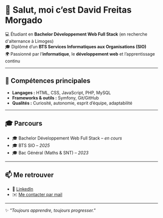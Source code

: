 # 👋 Salut, moi c’est David Freitas Morgado

💻 Étudiant en **Bachelor Développement Web Full Stack** (en recherche d'alternance à Limoges)  
🎓 Diplômé d’un **BTS Services Informatiques aux Organisations (SIO)**  
🌍 Passionné par l’**informatique**, le **développement web** et l’apprentissage continu  

---

## 🚀 Compétences principales
- **Langages :** HTML, CSS, JavaScript, PHP, MySQL  
- **Frameworks & outils :** Symfony, Git/GitHub  
- **Qualités :** Curiosité, autonomie, esprit d’équipe, adaptabilité  

---

## 🎓 Parcours
- 🎓 Bachelor Développement Web Full Stack – *en cours*  
- 🎓 BTS SIO – *2025*  
- 🎓 Bac Général (Maths & SNT) – *2023*  

---

## 📫 Me retrouver
- 💼 [LinkedIn](https://www.linkedin.com/in/david-morgado-24a2aa295/)   
- ✉️ [Me contacter par mail](mailto:dmorgado699@gmail.com)  

---

✨ *"Toujours apprendre, toujours progresser."*  
